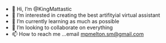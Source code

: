 - 👋 Hi, I’m @KingMattastic
- 👀 I’m interested in creating the best artifityial virtual assistant
- 🌱 I’m currently learning as much as possible
- 💞️ I’m looking to collaborate on everything
- 📫 How to reach me ...email mpmelton.sm@gmail.com

<!---
KingMattastic/KingMattastic is a ✨ special ✨ repository because its `README.md` (this file) appears on your GitHub profile.
You can click the Preview link to take a look at your changes.
--->
